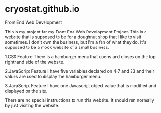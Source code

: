 # cryostat.github.io
Front End Web Development

This is my project for my Front End Web Development Project. This is a website that is supposed to be for a doughnut shop that I like to visit sometimes. I don't own the business, but I'm a fan of what they do. It's supposed to be a mock website of a small business.

1.CSS Feature
There is a hamburger menu that opens and closes on the top righthand side of the website.

2.JavaScript Feature
I have five variables declared on 4-7 and 23 and their values are used to display the hamburger menu.

3.JavaScript Feature
I have one Javascript object value that is modified and displayed on the site.

There are no special instructions to run this website. It should run normally by just visiting the website.